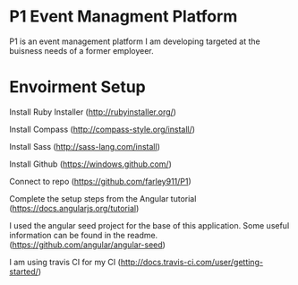 ﻿# P1 Event Managment Platform
P1 is an event management platform I am developing targeted at the buisness needs of a former employeer.

# Envoirment Setup
Install Ruby Installer (http://rubyinstaller.org/)

Install Compass (http://compass-style.org/install/)

Install Sass (http://sass-lang.com/install)

Install Github (https://windows.github.com/)

Connect to repo (https://github.com/farley911/P1)

Complete the setup steps from the Angular tutorial (https://docs.angularjs.org/tutorial)

I used the angular seed project for the base of this application. Some useful information can be found in the readme. (https://github.com/angular/angular-seed)

I am using travis CI for my CI (http://docs.travis-ci.com/user/getting-started/)